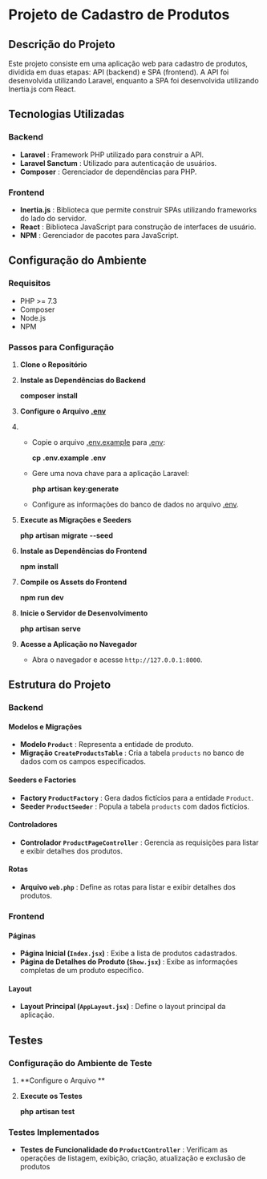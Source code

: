 # Projeto de Cadastro de Produtos

## Descrição do Projeto

Este projeto consiste em uma aplicação web para cadastro de produtos, dividida em duas etapas: API (backend) e SPA (frontend). A API foi desenvolvida utilizando Laravel, enquanto a SPA foi desenvolvida utilizando Inertia.js com React.

## Tecnologias Utilizadas

### Backend

* **Laravel** : Framework PHP utilizado para construir a API.
* **Laravel Sanctum** : Utilizado para autenticação de usuários.
* **Composer** : Gerenciador de dependências para PHP.

### Frontend

* **Inertia.js** : Biblioteca que permite construir SPAs utilizando frameworks do lado do servidor.
* **React** : Biblioteca JavaScript para construção de interfaces de usuário.
* **NPM** : Gerenciador de pacotes para JavaScript.

## Configuração do Ambiente

### Requisitos

* PHP >= 7.3
* Composer
* Node.js
* NPM

### Passos para Configuração

1. **Clone o Repositório**
2. **Instale as Dependências do Backend**

   **composer** **install**
3. **Configure o Arquivo [.env](vscode-file://vscode-app/c:/Users/User/AppData/Local/Programs/Microsoft%20VS%20Code/resources/app/out/vs/code/electron-sandbox/workbench/workbench.html)**
4. * Copie o arquivo [.env.example](vscode-file://vscode-app/c:/Users/User/AppData/Local/Programs/Microsoft%20VS%20Code/resources/app/out/vs/code/electron-sandbox/workbench/workbench.html) para [.env](vscode-file://vscode-app/c:/Users/User/AppData/Local/Programs/Microsoft%20VS%20Code/resources/app/out/vs/code/electron-sandbox/workbench/workbench.html):

     **cp** **.env.example** **.env**
   * Gere uma nova chave para a aplicação Laravel:

     **php** **artisan** **key:generate**
   * Configure as informações do banco de dados no arquivo [.env](vscode-file://vscode-app/c:/Users/User/AppData/Local/Programs/Microsoft%20VS%20Code/resources/app/out/vs/code/electron-sandbox/workbench/workbench.html).
5. **Execute as Migrações e Seeders**

   **php** **artisan** **migrate** **--seed**
6. **Instale as Dependências do Frontend**

   **npm** **install**
7. **Compile os Assets do Frontend**

   **npm** **run** **dev**
8. **Inicie o Servidor de Desenvolvimento**

   **php** **artisan** **serve**
9. **Acesse a Aplicação no Navegador**

   * Abra o navegador e acesse `http://127.0.0.1:8000`.

## Estrutura do Projeto

### Backend

#### Modelos e Migrações

* **Modelo `Product`** : Representa a entidade de produto.
* **Migração `CreateProductsTable`** : Cria a tabela `products` no banco de dados com os campos especificados.

#### Seeders e Factories

* **Factory `ProductFactory`** : Gera dados fictícios para a entidade `Product`.
* **Seeder `ProductSeeder`** : Popula a tabela `products` com dados fictícios.

#### Controladores

* **Controlador `ProductPageController`** : Gerencia as requisições para listar e exibir detalhes dos produtos.

#### Rotas

* **Arquivo `web.php`** : Define as rotas para listar e exibir detalhes dos produtos.

### Frontend

#### Páginas

* **Página Inicial (`Index.jsx`)** : Exibe a lista de produtos cadastrados.
* **Página de Detalhes do Produto (`Show.jsx`)** : Exibe as informações completas de um produto específico.

#### Layout

* **Layout Principal (`AppLayout.jsx`)** : Define o layout principal da aplicação.

## Testes

### Configuração do Ambiente de Teste

1. **Configure o Arquivo **
2. **Execute os Testes**

   **php** **artisan** **test**

### Testes Implementados

* **Testes de Funcionalidade do `ProductController`** : Verificam as operações de listagem, exibição, criação, atualização e exclusão de produtos
